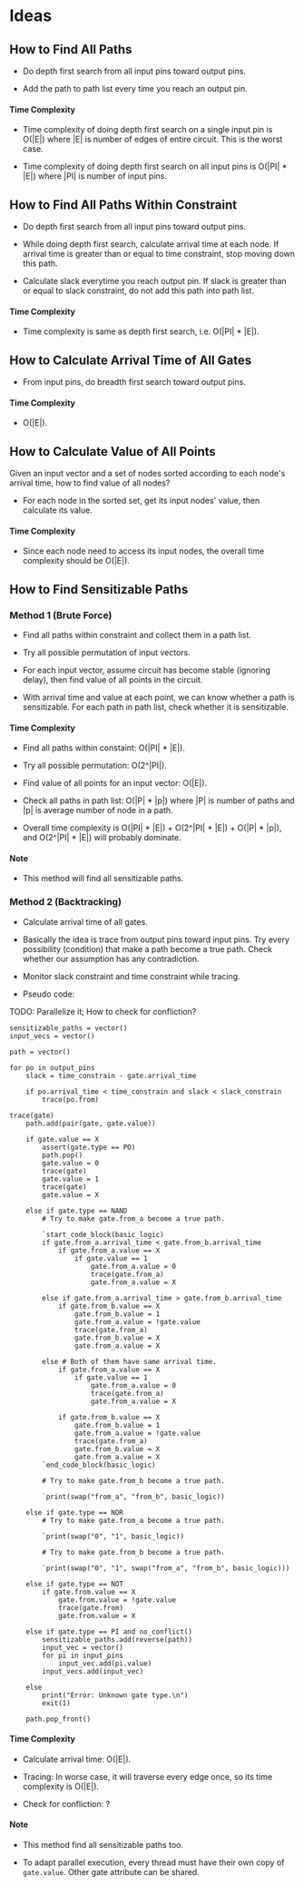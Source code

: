 # Ideas

## How to Find All Paths

- Do depth first search from all input pins toward output pins.

- Add the path to path list every time you reach an output pin.

#### Time Complexity

- Time complexity of doing depth first search on a single input pin
  is O(|E|) where |E| is number of edges of entire circuit. This is
  the worst case.

- Time complexity of doing depth first search on all input pins is
  O(|PI| * |E|) where |PI| is number of input pins.

## How to Find All Paths Within Constraint

- Do depth first search from all input pins toward output pins.

- While doing depth first search, calculate arrival time at each
  node. If arrival time is greater than or equal to time constraint,
  stop moving down this path.

- Calculate slack everytime you reach output pin. If slack is greater
  than or equal to slack constraint, do not add this path into path
  list.

#### Time Complexity

- Time complexity is same as depth first search, i.e. O(|PI| * |E|).

## How to Calculate Arrival Time of All Gates

- From input pins, do breadth first search toward output pins.

#### Time Complexity

- O(|E|).

## How to Calculate Value of All Points

Given an input vector and a set of nodes sorted according to each node's
arrival time, how to find value of all nodes?

- For each node in the sorted set, get its input nodes' value, then
  calculate its value.

#### Time Complexity

- Since each node need to access its input nodes, the overall time
  complexity should be O(|E|).

## How to Find Sensitizable Paths

### Method 1 (Brute Force)

- Find all paths within constraint and collect them in a path list.

- Try all possible permutation of input vectors.

- For each input vector, assume circuit has become stable (ignoring
  delay), then find value of all points in the circuit.

- With arrival time and value at each point, we can know whether a
  path is sensitizable. For each path in path list, check whether it
  is sensitizable.

#### Time Complexity

- Find all paths within constaint: O(|PI| * |E|).

- Try all possible permutation: O(2^|PI|).

- Find value of all points for an input vector: O(|E|).

- Check all paths in path list: O(|P| * |p|) where |P| is number of
  paths and |p| is average number of node in a path.

- Overall time complexity is O(|PI| * |E|) + O(2^|PI| * |E|) + 
  O(|P| * |p|), and O(2^|PI| * |E|) will probably dominate.

#### Note

- This method will find all sensitizable paths.

### Method 2 (Backtracking)

- Calculate arrival time of all gates.

- Basically the idea is trace from output pins toward input pins. Try
  every possibility (condition) that make a path become a true path.
  Check whether our assumption has any contradiction.

- Monitor slack constraint and time constraint while tracing.

- Pseudo code:

TODO: Parallelize it; How to check for confliction?

```
sensitizable_paths = vector()
input_vecs = vector()

path = vector()

for po in output_pins
    slack = time_constrain - gate.arrival_time

    if po.arrival_time < time_constrain and slack < slack_constrain
        trace(po.from)

trace(gate)
    path.add(pair(gate, gate.value))

    if gate.value == X
        assert(gate.type == PO)
        path.pop()
        gate.value = 0
        trace(gate)
        gate.value = 1
        trace(gate)
        gate.value = X

    else if gate.type == NAND
        # Try to make gate.from_a become a true path.

        `start_code_block(basic_logic)
        if gate.from_a.arrival_time < gate.from_b.arrival_time
            if gate.from_a.value == X
                if gate.value == 1
                    gate.from_a.value = 0
                    trace(gate.from_a)
                    gate.from_a.value = X

        else if gate.from_a.arrival_time > gate.from_b.arrival_time
            if gate.from_b.value == X
                gate.from_b.value = 1
                gate.from_a.value = !gate.value
                trace(gate.from_a)
                gate.from_b.value = X
                gate.from_a.value = X

        else # Both of them have same arrival time.
            if gate.from_a.value == X
                if gate.value == 1
                    gate.from_a.value = 0
                    trace(gate.from_a)
                    gate.from_a.value = X

            if gate.from_b.value == X
                gate.from_b.value = 1
                gate.from_a.value = !gate.value
                trace(gate.from_a)
                gate.from_b.value = X
                gate.from_a.value = X
        `end_code_block(basic_logic)

        # Try to make gate.from_b become a true path.

        `print(swap("from_a", "from_b", basic_logic))

    else if gate.type == NOR
        # Try to make gate.from_a become a true path.

        `print(swap("0", "1", basic_logic))

        # Try to make gate.from_b become a true path.

        `print(swap("0", "1", swap("from_a", "from_b", basic_logic)))

    else if gate.type == NOT
        if gate.from.value == X
            gate.from.value = !gate.value
            trace(gate.from)
            gate.from.value = X

    else if gate.type == PI and no_conflict()
        sensitizable_paths.add(reverse(path))
        input_vec = vector()
        for pi in input_pins
            input_vec.add(pi.value)
        input_vecs.add(input_vec)
        
    else
        print("Error: Unknown gate type.\n")
        exit(1)

    path.pop_front()
```

#### Time Complexity

- Calculate arrival time: O(|E|).

- Tracing: In worse case, it will traverse every edge once, so its
  time complexity is O(|E|).

- Check for confliction: ?

#### Note

- This method find all sensitizable paths too.

- To adapt parallel execution, every thread must have their own copy
  of `gate.value`. Other gate attribute can be shared.


